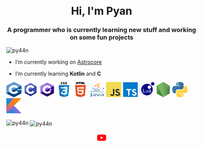 <h1 align="center">Hi, I'm Pyan</h1>
<h3 align="center">A programmer who is currently learning new stuff and working on some fun projects</h3>

<p align="left"> <img src="https://komarev.com/ghpvc/?username=py44n" alt="py44n" /> </p>

- I’m currently working on [Astrocore](https://github.com/PY44N/Gamehub)

- I’m currently learning **Kotlin** and **C**

<p align="left"><img src="https://github.com/PY44N/PY44N/raw/master/Img/c%2B%2B.png" alt="cplusplus" width="40" height="40"/> <img src="https://github.com/PY44N/PY44N/raw/master/Img/c.png" alt="c" width="40" height="40"/> <img src="https://github.com/PY44N/PY44N/raw/master/Img/c%23.png" alt="csharp" width="40" height="40"/> <img src="https://github.com/PY44N/PY44N/raw/master/Img/css.png" alt="css3" width="40" height="40"/> <img src="https://github.com/PY44N/PY44N/raw/master/Img/html.png" alt="html5" width="40" height="40"/> <img src="https://github.com/PY44N/PY44N/raw/master/Img/java.png" alt="java" width="40" height="40"/> <img src="https://github.com/PY44N/PY44N/raw/master/Img/javascript.png" alt="javascript" width="40" height="40"/> <img src="https://github.com/PY44N/PY44N/raw/master/Img/typescript.png" alt="typescript" width="40" height="40"/> <img src="https://github.com/PY44N/PY44N/raw/master/Img/lua.png" alt="lua" width="40" height="40"/> <img src="https://github.com/PY44N/PY44N/raw/master/Img/nodejs.png" alt="nodejs" width="40" height="40"/> <img src="https://github.com/PY44N/PY44N/raw/master/Img/python.png" alt="python" width="40" height="40"/> <img src="https://github.com/PY44N/PY44N/raw/master/Img/kotlin.png" alt="kotlin" width="40" height="40"/></p><p><img align="left" src="https://github-readme-stats.vercel.app/api/top-langs/?username=py44n&layout=compact&hide=html" alt="py44n" /></p>

<p>&nbsp;<img align="center" src="https://github-readme-stats.vercel.app/api?username=py44n&show_icons=true" alt="py44n" /></p>

<p align="center">
<a href="https://www.youtube.com/channel/UCoxvdTSiNhGyXnQVczlkCig" target="blank"><img align="center" src="https://github.com/PY44N/PY44N/raw/master/Img/youtube.png" alt="Pyan | Youtube" height="30" width="30" /></a>
</p>
